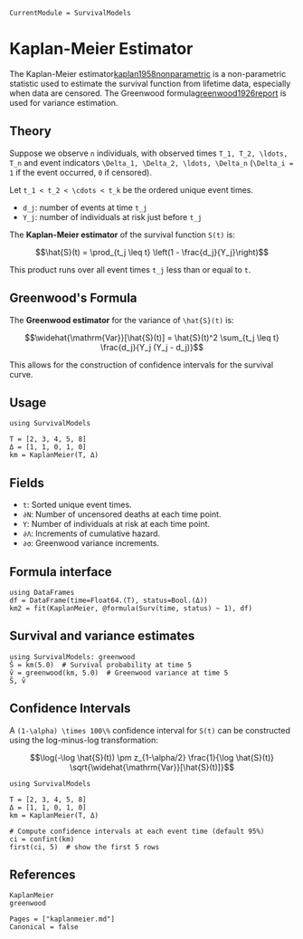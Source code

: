 ```@meta
CurrentModule = SurvivalModels
```

# Kaplan-Meier Estimator

The Kaplan-Meier estimator[kaplan1958nonparametric](@cite) is a non-parametric statistic used to estimate the survival function from lifetime data, especially when data are censored. The Greenwood formula[greenwood1926report](@cite) is used for variance estimation.

## Theory

Suppose we observe ``n`` individuals, with observed times ``T_1, T_2, \ldots, T_n`` and event indicators ``\Delta_1, \Delta_2, \ldots, \Delta_n`` (``\Delta_i = 1`` if the event occurred, ``0`` if censored).

Let ``t_1 < t_2 < \cdots < t_k`` be the ordered unique event times.

- ``d_j``: number of events at time ``t_j``
- ``Y_j``: number of individuals at risk just before ``t_j``

The **Kaplan-Meier estimator** of the survival function ``S(t)`` is:

```math
\hat{S}(t) = \prod_{t_j \leq t} \left(1 - \frac{d_j}{Y_j}\right)
```

This product runs over all event times ``t_j`` less than or equal to ``t``.

## Greenwood's Formula

The **Greenwood estimator** for the variance of ``\hat{S}(t)`` is:

```math
\widehat{\mathrm{Var}}[\hat{S}(t)] = \hat{S}(t)^2 \sum_{t_j \leq t} \frac{d_j}{Y_j (Y_j - d_j)}
```

This allows for the construction of confidence intervals for the survival curve.

## Usage

```@example 1
using SurvivalModels

T = [2, 3, 4, 5, 8]
Δ = [1, 1, 0, 1, 0]
km = KaplanMeier(T, Δ)
```

## Fields

- `t`: Sorted unique event times.
- `∂N`: Number of uncensored deaths at each time point.
- `Y`: Number of individuals at risk at each time point.
- `∂Λ`: Increments of cumulative hazard.
- `∂σ`: Greenwood variance increments.

## Formula interface

```@example 1
using DataFrames
df = DataFrame(time=Float64.(T), status=Bool.(Δ))
km2 = fit(KaplanMeier, @formula(Surv(time, status) ~ 1), df)
```

## Survival and variance estimates

```@example 1
using SurvivalModels: greenwood
Ŝ = km(5.0)  # Survival probability at time 5
v̂ = greenwood(km, 5.0)  # Greenwood variance at time 5
Ŝ, v̂
```

## Confidence Intervals

A ``(1-\alpha) \times 100\%`` confidence interval for ``S(t)`` can be constructed using the log-minus-log transformation:

```math
\log(-\log \hat{S}(t)) \pm z_{1-\alpha/2} \frac{1}{\log \hat{S}(t)} \sqrt{\widehat{\mathrm{Var}}[\hat{S}(t)]}
```

```@example 2
using SurvivalModels

T = [2, 3, 4, 5, 8]
Δ = [1, 1, 0, 1, 0]
km = KaplanMeier(T, Δ)

# Compute confidence intervals at each event time (default 95%)
ci = confint(km)
first(ci, 5)  # show the first 5 rows
```

## References

```@docs
KaplanMeier
greenwood
```

```@bibliography
Pages = ["kaplanmeier.md"]
Canonical = false
```